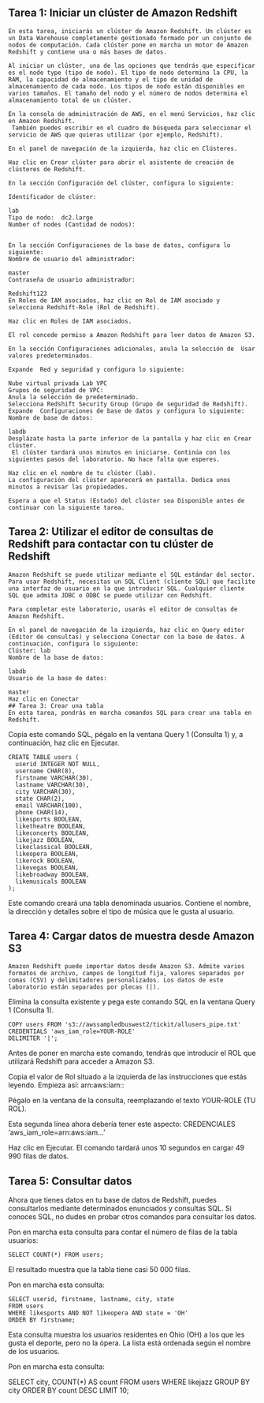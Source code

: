 ## Tarea 1: Iniciar un clúster de Amazon Redshift
```
En esta tarea, iniciarás un clúster de Amazon Redshift. Un clúster es un Data Warehouse completamente gestionado formado por un conjunto de nodos de computación. Cada clúster pone en marcha un motor de Amazon Redshift y contiene una o más bases de datos.

Al iniciar un clúster, una de las opciones que tendrás que especificar es el node type (tipo de nodo). El tipo de nodo determina la CPU, la RAM, la capacidad de almacenamiento y el tipo de unidad de almacenamiento de cada nodo. Los tipos de nodo están disponibles en varios tamaños. El tamaño del nodo y el número de nodos determina el almacenamiento total de un clúster.

En la consola de administración de AWS, en el menú Servicios, haz clic en Amazon Redshift.
 También puedes escribir en el cuadro de búsqueda para seleccionar el servicio de AWS que quieras utilizar (por ejemplo, Redshift).

En el panel de navegación de la izquierda, haz clic en Clústeres.

Haz clic en Crear clúster para abrir el asistente de creación de clústeres de Redshift.

En la sección Configuración del clúster, configura lo siguiente:

Identificador de clúster: 

lab
Tipo de nodo:  dc2.large
Number of nodes (Cantidad de nodos): 


En la sección Configuraciones de la base de datos, configura lo siguiente:
Nombre de usuario del administrador: 

master
Contraseña de usuario administrador: 

Redshift123
En Roles de IAM asociados, haz clic en Rol de IAM asociado y selecciona Redshift-Role (Rol de Redshift).

Haz clic en Roles de IAM asociados.

El rol concede permiso a Amazon Redshift para leer datos de Amazon S3.

En la sección Configuraciones adicionales, anula la selección de  Usar valores predeterminados.

Expande  Red y seguridad y configura lo siguiente:

Nube virtual privada Lab VPC
Grupos de seguridad de VPC:
Anula la selección de predeterminado.
Selecciona Redshift Security Group (Grupo de seguridad de Redshift).
Expande  Configuraciones de base de datos y configura lo siguiente:
Nombre de base de datos: 

labdb
Desplázate hasta la parte inferior de la pantalla y haz clic en Crear clúster.
 El clúster tardará unos minutos en iniciarse. Continúa con los siguientes pasos del laboratorio. No hace falta que esperes.

Haz clic en el nombre de tu clúster (lab).
La configuración del clúster aparecerá en pantalla. Dedica unos minutos a revisar las propiedades.

Espera a que el Status (Estado) del clúster sea Disponible antes de continuar con la siguiente tarea.
```

## Tarea 2: Utilizar el editor de consultas de Redshift para contactar con tu clúster de Redshift
```
Amazon Redshift se puede utilizar mediante el SQL estándar del sector. Para usar Redshift, necesitas un SQL Client (cliente SQL) que facilite una interfaz de usuario en la que introducir SQL. Cualquier cliente SQL que admita JDBC o ODBC se puede utilizar con Redshift.

Para completar este laboratorio, usarás el editor de consultas de Amazon Redshift.

En el panel de navegación de la izquierda, haz clic en Query editor (Editor de consultas) y selecciona Conectar con la base de datos. A continuación, configura lo siguiente:
Clúster: lab
Nombre de la base de datos: 

labdb
Usuario de la base de datos: 

master
Haz clic en Conectar
## Tarea 3: Crear una tabla
En esta tarea, pondrás en marcha comandos SQL para crear una tabla en Redshift.
```
Copia este comando SQL, pégalo en la ventana Query 1 (Consulta 1) y, a continuación, haz clic en Ejecutar.
```
CREATE TABLE users (
  userid INTEGER NOT NULL,
  username CHAR(8),
  firstname VARCHAR(30),
  lastname VARCHAR(30),
  city VARCHAR(30),
  state CHAR(2),
  email VARCHAR(100),
  phone CHAR(14),
  likesports BOOLEAN,
  liketheatre BOOLEAN,
  likeconcerts BOOLEAN,
  likejazz BOOLEAN,
  likeclassical BOOLEAN,
  likeopera BOOLEAN,
  likerock BOOLEAN,
  likevegas BOOLEAN,
  likebroadway BOOLEAN,
  likemusicals BOOLEAN
);
```
Este comando creará una tabla denominada usuarios. Contiene el nombre, la dirección y detalles sobre el tipo de música que le gusta al usuario.

## Tarea 4: Cargar datos de muestra desde Amazon S3
```
Amazon Redshift puede importar datos desde Amazon S3. Admite varios formatos de archivo, campos de longitud fija, valores separados por comas (CSV) y delimitadores personalizados. Los datos de este laboratorio están separados por plecas (|).
```
Elimina la consulta existente y pega este comando SQL en la ventana Query 1 (Consulta 1).
```
COPY users FROM 's3://awssampledbuswest2/tickit/allusers_pipe.txt'
CREDENTIALS 'aws_iam_role=YOUR-ROLE'
DELIMITER '|';
```
Antes de poner en marcha este comando, tendrás que introducir el ROL que utilizará Redshift para acceder a Amazon S3.

Copia el valor de Rol situado a la izquierda de las instrucciones que estás leyendo. Empieza así: arn:aws:iam::

Pégalo en la ventana de la consulta, reemplazando el texto YOUR-ROLE (TU ROL).

Esta segunda línea ahora debería tener este aspecto: CREDENCIALES ‘aws_iam_role=arn:aws:iam…’

Haz clic en Ejecutar.
El comando tardará unos 10 segundos en cargar 49 990 filas de datos.

## Tarea 5: Consultar datos
Ahora que tienes datos en tu base de datos de Redshift, puedes consultarlos mediante determinados enunciados y consultas SQL. Si conoces SQL, no dudes en probar otros comandos para consultar los datos.

Pon en marcha esta consulta para contar el número de filas de la tabla usuarios:
```
SELECT COUNT(*) FROM users;
```
El resultado muestra que la tabla tiene casi 50 000 filas.

Pon en marcha esta consulta:
```
SELECT userid, firstname, lastname, city, state
FROM users
WHERE likesports AND NOT likeopera AND state = 'OH'
ORDER BY firstname;
```
Esta consulta muestra los usuarios residentes en Ohio (OH) a los que les gusta el deporte, pero no la ópera. La lista está ordenada según el nombre de los usuarios.

Pon en marcha esta consulta:

SELECT
  city,
  COUNT(*) AS count
FROM users
WHERE likejazz
GROUP BY city
ORDER BY count DESC
LIMIT 10;
